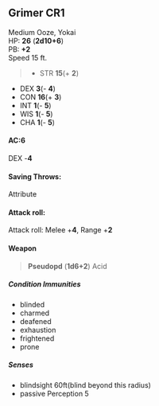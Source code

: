 ## Grimer CR1
Medium Ooze, Yokai  
HP: **26**  (**2d10+6**)  
PB: **+2**  
Speed 15 ft.  
>* STR **15**(+ **2**)
* DEX **3**(- **4**)
* CON **16**(+ **3**)
* INT **1**(- **5**)
* WIS **1**(- **5**) 
* CHA **1**(- **5**)
  
#### AC:6

DEX -**4**

#### Saving Throws:
 
Attribute

#### Attack roll:
 
Attack roll: Melee +**4**, Range +**2**

#### Weapon
 
 >**Pseudopd** (**1d6+2**) Acid

##### Condition Immunities

* blinded
* charmed
* deafened
* exhaustion
* frightened
* prone

##### Senses

* blindsight 60ft(blind beyond this radius)
* passive Perception 5